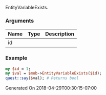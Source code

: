 EntityVariableExists.
### Arguments
**Name**|**Type**|**Description**
:---|:---|:---
id||

### Example

```perl
my $id = 1;
my $val = $mob->EntityVariableExists($id);
quest::say($val); # Returns bool
```


Generated On 2018-04-29T00:30:15-07:00